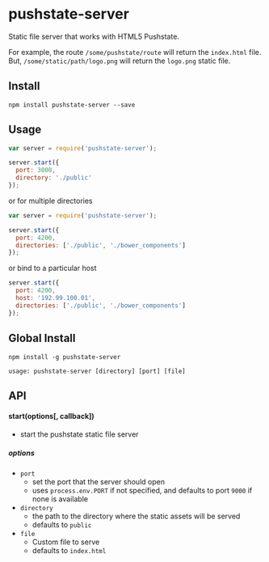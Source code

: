 # pushstate-server

Static file server that works with HTML5 Pushstate.

For example, the route ` /some/pushstate/route ` will return the ` index.html ` file. But, ` /some/static/path/logo.png ` will return the ` logo.png ` static file.

## Install

```
npm install pushstate-server --save
```

## Usage

```js
var server = require('pushstate-server');

server.start({
  port: 3000,
  directory: './public'
});
```

or for multiple directories

```js
var server = require('pushstate-server');

server.start({
  port: 4200,
  directories: ['./public', './bower_components']
});
```

or bind to a particular host

```js
server.start({
  port: 4200,
  host: '192.99.100.01',
  directories: ['./public', './bower_components']
});
```


## Global Install

```
npm install -g pushstate-server
```

```
usage: pushstate-server [directory] [port] [file]
```

## API

#### start(options[, callback])
* start the pushstate static file server

##### options

* `port`
  * set the port that the server should open
  * uses ` process.env.PORT ` if not specified, and defaults to port ` 9000 ` if none is available
* `directory`
  * the path to the directory where the static assets will be served
  * defaults to ` public `
* `file`
  * Custom file to serve
  * defaults to `index.html`
